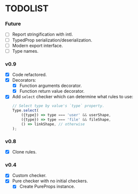 # TODOLIST

### Future

- [ ] Report stringification with intl.
- [ ] TypedProp serialization/deserialization.
- [ ] Modern export interface.
- [ ] Type names.

### v0.9

- [x] Code refactored.
- [x] Decorators:
    - [x] Function arguments decorator.
    - [x] Function return value decorator.
- [x] Add `select` checker which can determine what rules to use:
    ```javascript
    // Select type by value's `type` property.
    Type.select(
        ({type}) => type === 'user' && userShape,
        ({type}) => type === 'file' && fileShape,
        () => linkShape, // otherwise
    );
    ```

### v0.8

- [x] Clone rules.

### v0.4

- [x] Custom checker.
- [x] Pure checker with no initial checkers.
    - [x] Create PureProps instance.
